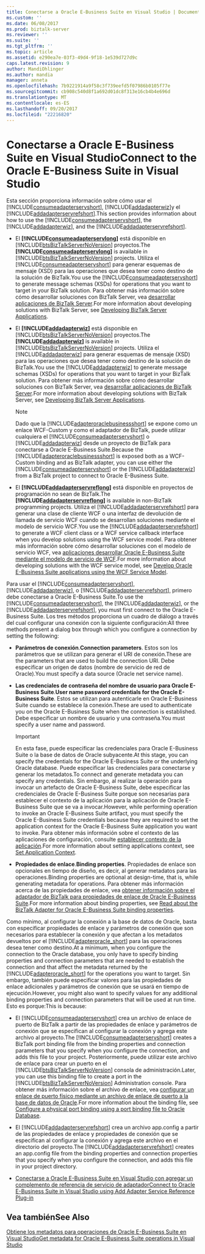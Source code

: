 ```yaml
---
title: Conectarse a Oracle E-Business Suite en Visual Studio | Documentos de Microsoft
ms.custom: ''
ms.date: 06/08/2017
ms.prod: biztalk-server
ms.reviewer: ''
ms.suite: ''
ms.tgt_pltfrm: ''
ms.topic: article
ms.assetid: e290ea7e-03f3-49d4-9f18-1e539d727d9c
caps.latest.revision: 9
author: MandiOhlinger
ms.author: mandia
manager: anneta
ms.openlocfilehash: 7b9221914a9f58c3f739eefd5f07986b0105f77e
ms.sourcegitcommit: cb908c540d8f1a692d01dc8f313e16cb4b4e696d
ms.translationtype: MT
ms.contentlocale: es-ES
ms.lasthandoff: 09/20/2017
ms.locfileid: "22216820"
---
```

# <a name="connect-to-the-oracle-e-business-suite-in-visual-studio"></a><span data-ttu-id="ad6e4-102">Conectarse a Oracle E-Business Suite en Visual Studio</span><span class="sxs-lookup"><span data-stu-id="ad6e4-102">Connect to the Oracle E-Business Suite in Visual Studio</span></span>
<span data-ttu-id="ad6e4-103">Esta sección proporciona información sobre cómo usar el [!INCLUDE[consumeadapterservshort](../../includes/consumeadapterservshort-md.md)], [!INCLUDE[addadapterwiz](../../includes/addadapterwiz-md.md)]y el [!INCLUDE[addadapterservrefshort](../../includes/addadapterservrefshort-md.md)].</span><span class="sxs-lookup"><span data-stu-id="ad6e4-103">This section provides information about how to use the [!INCLUDE[consumeadapterservshort](../../includes/consumeadapterservshort-md.md)], the [!INCLUDE[addadapterwiz](../../includes/addadapterwiz-md.md)], and the [!INCLUDE[addadapterservrefshort](../../includes/addadapterservrefshort-md.md)].</span></span>  
  
-   <span data-ttu-id="ad6e4-104">El  **[!INCLUDE[consumeadapterservlong](../../includes/consumeadapterservlong-md.md)]**  está disponible en [!INCLUDE[btsBizTalkServerNoVersion](../../includes/btsbiztalkservernoversion-md.md)] proyectos.</span><span class="sxs-lookup"><span data-stu-id="ad6e4-104">The **[!INCLUDE[consumeadapterservlong](../../includes/consumeadapterservlong-md.md)]** is available in [!INCLUDE[btsBizTalkServerNoVersion](../../includes/btsbiztalkservernoversion-md.md)] projects.</span></span> <span data-ttu-id="ad6e4-105">Utiliza el [!INCLUDE[consumeadapterservshort](../../includes/consumeadapterservshort-md.md)] para generar esquemas de mensaje (XSD) para las operaciones que desea tener como destino de la solución de BizTalk.</span><span class="sxs-lookup"><span data-stu-id="ad6e4-105">You use the [!INCLUDE[consumeadapterservshort](../../includes/consumeadapterservshort-md.md)] to generate message schemas (XSDs) for operations that you want to target in your BizTalk solution.</span></span> <span data-ttu-id="ad6e4-106">Para obtener más información sobre cómo desarrollar soluciones con BizTalk Server, vea [desarrollar aplicaciones de BizTalk Server](../../core/developing-biztalk-server-applications.md).</span><span class="sxs-lookup"><span data-stu-id="ad6e4-106">For more information about developing solutions with BizTalk Server, see [Developing BizTalk Server Applications](../../core/developing-biztalk-server-applications.md).</span></span>  
  
-   <span data-ttu-id="ad6e4-107">El  **[!INCLUDE[addadapterwiz](../../includes/addadapterwiz-md.md)]**  está disponible en [!INCLUDE[btsBizTalkServerNoVersion](../../includes/btsbiztalkservernoversion-md.md)] proyectos.</span><span class="sxs-lookup"><span data-stu-id="ad6e4-107">The **[!INCLUDE[addadapterwiz](../../includes/addadapterwiz-md.md)]** is available in [!INCLUDE[btsBizTalkServerNoVersion](../../includes/btsbiztalkservernoversion-md.md)] projects.</span></span> <span data-ttu-id="ad6e4-108">Utiliza el [!INCLUDE[addadapterwiz](../../includes/addadapterwiz-md.md)] para generar esquemas de mensaje (XSD) para las operaciones que desea tener como destino de la solución de BizTalk.</span><span class="sxs-lookup"><span data-stu-id="ad6e4-108">You use the [!INCLUDE[addadapterwiz](../../includes/addadapterwiz-md.md)] to generate message schemas (XSDs) for operations that you want to target in your BizTalk solution.</span></span> <span data-ttu-id="ad6e4-109">Para obtener más información sobre cómo desarrollar soluciones con BizTalk Server, vea [desarrollar aplicaciones de BizTalk Server](../../core/developing-biztalk-server-applications.md).</span><span class="sxs-lookup"><span data-stu-id="ad6e4-109">For more information about developing solutions with BizTalk Server, see [Developing BizTalk Server Applications](../../core/developing-biztalk-server-applications.md).</span></span>  
  
    > [!NOTE]
    >  <span data-ttu-id="ad6e4-110">Dado que la [!INCLUDE[adapteroraclebusinessshort](../../includes/adapteroraclebusinessshort-md.md)] se expone como un enlace WCF-Custom y como el adaptador de BizTalk, puede utilizar cualquiera el [!INCLUDE[consumeadapterservshort](../../includes/consumeadapterservshort-md.md)] o [!INCLUDE[addadapterwiz](../../includes/addadapterwiz-md.md)] desde un proyecto de BizTalk para conectarse a Oracle E-Business Suite.</span><span class="sxs-lookup"><span data-stu-id="ad6e4-110">Because the [!INCLUDE[adapteroraclebusinessshort](../../includes/adapteroraclebusinessshort-md.md)] is exposed both as a WCF-Custom binding and as BizTalk adapter, you can use either the [!INCLUDE[consumeadapterservshort](../../includes/consumeadapterservshort-md.md)] or the [!INCLUDE[addadapterwiz](../../includes/addadapterwiz-md.md)] from a BizTalk project to connect to Oracle E-Business Suite.</span></span>  
  
-   <span data-ttu-id="ad6e4-111">El  **[!INCLUDE[addadapterservreflong](../../includes/addadapterservreflong-md.md)]**  está disponible en proyectos de programación no sean de BizTalk.</span><span class="sxs-lookup"><span data-stu-id="ad6e4-111">The **[!INCLUDE[addadapterservreflong](../../includes/addadapterservreflong-md.md)]** is available in non-BizTalk programming projects.</span></span> <span data-ttu-id="ad6e4-112">Utiliza el [!INCLUDE[addadapterservrefshort](../../includes/addadapterservrefshort-md.md)] para generar una clase de cliente WCF o una interfaz de devolución de llamada de servicio WCF cuando se desarrollan soluciones mediante el modelo de servicio WCF.</span><span class="sxs-lookup"><span data-stu-id="ad6e4-112">You use the [!INCLUDE[addadapterservrefshort](../../includes/addadapterservrefshort-md.md)] to generate a WCF client class or a WCF service callback interface when you develop solutions using the WCF service model.</span></span> <span data-ttu-id="ad6e4-113">Para obtener más información sobre cómo desarrollar soluciones con el modelo de servicio WCF, vea [aplicaciones desarrollar Oracle E-Business Suite mediante el modelo de servicio de WCF](../../adapters-and-accelerators/adapter-oracle-ebs/develop-oracle-e-business-suite-applications-using-the-wcf-service-model.md).</span><span class="sxs-lookup"><span data-stu-id="ad6e4-113">For more information about developing solutions with the WCF service model, see [Develop Oracle E-Business Suite applications using the WCF Service Model](../../adapters-and-accelerators/adapter-oracle-ebs/develop-oracle-e-business-suite-applications-using-the-wcf-service-model.md).</span></span>  
  
 <span data-ttu-id="ad6e4-114">Para usar el [!INCLUDE[consumeadapterservshort](../../includes/consumeadapterservshort-md.md)], [!INCLUDE[addadapterwiz](../../includes/addadapterwiz-md.md)], o [!INCLUDE[addadapterservrefshort](../../includes/addadapterservrefshort-md.md)], primero debe conectarse a Oracle E-Business Suite.</span><span class="sxs-lookup"><span data-stu-id="ad6e4-114">To use the [!INCLUDE[consumeadapterservshort](../../includes/consumeadapterservshort-md.md)], the [!INCLUDE[addadapterwiz](../../includes/addadapterwiz-md.md)], or the [!INCLUDE[addadapterservrefshort](../../includes/addadapterservrefshort-md.md)], you must first connect to the Oracle E-Business Suite.</span></span> <span data-ttu-id="ad6e4-115">Los tres métodos proporciona un cuadro de diálogo a través del cual configurar una conexión con la siguiente configuración:</span><span class="sxs-lookup"><span data-stu-id="ad6e4-115">All three methods present a dialog box through which you configure a connection by setting the following:</span></span>  
  
-   <span data-ttu-id="ad6e4-116">**Parámetros de conexión**.</span><span class="sxs-lookup"><span data-stu-id="ad6e4-116">**Connection parameters**.</span></span> <span data-ttu-id="ad6e4-117">Estos son los parámetros que se utilizan para generar el URI de conexión.</span><span class="sxs-lookup"><span data-stu-id="ad6e4-117">These are the parameters that are used to build the connection URI.</span></span> <span data-ttu-id="ad6e4-118">Debe especificar un origen de datos (nombre de servicio de red de Oracle).</span><span class="sxs-lookup"><span data-stu-id="ad6e4-118">You must specify a data source (Oracle net service name).</span></span>  
  
-   <span data-ttu-id="ad6e4-119">**Las credenciales de contraseña del nombre de usuario para Oracle E-Business Suite**.</span><span class="sxs-lookup"><span data-stu-id="ad6e4-119">**User name password credentials for the Oracle E-Business Suite**.</span></span> <span data-ttu-id="ad6e4-120">Estos se utilizan para autenticarle en Oracle E-Business Suite cuando se establece la conexión.</span><span class="sxs-lookup"><span data-stu-id="ad6e4-120">These are used to authenticate you on the Oracle E-Business Suite when the connection is established.</span></span> <span data-ttu-id="ad6e4-121">Debe especificar un nombre de usuario y una contraseña.</span><span class="sxs-lookup"><span data-stu-id="ad6e4-121">You must specify a user name and password.</span></span>  
  
    > [!IMPORTANT]
    >  <span data-ttu-id="ad6e4-122">En esta fase, puede especificar las credenciales para Oracle E-Business Suite o la base de datos de Oracle subyacente.</span><span class="sxs-lookup"><span data-stu-id="ad6e4-122">At this stage, you can specify the credentials for the Oracle E-Business Suite or the underlying Oracle database.</span></span> <span data-ttu-id="ad6e4-123">Puede especificar las credenciales para conectarse y generar los metadatos.</span><span class="sxs-lookup"><span data-stu-id="ad6e4-123">To connect and generate metadata you can specify any credentials.</span></span> <span data-ttu-id="ad6e4-124">Sin embargo, al realizar la operación para invocar un artefacto de Oracle E-Business Suite, debe especificar las credenciales de Oracle E-Business Suite porque son necesarias para establecer el contexto de la aplicación para la aplicación de Oracle E-Business Suite que se va a invocar.</span><span class="sxs-lookup"><span data-stu-id="ad6e4-124">However, while performing operation to invoke an Oracle E-Business Suite artifact, you must specify the Oracle E-Business Suite credentials because they are required to set the application context for the Oracle E-Business Suite application you want to invoke.</span></span> <span data-ttu-id="ad6e4-125">Para obtener más información sobre el contexto de las aplicaciones de configuración, consulte [establecer contexto de la aplicación](../../adapters-and-accelerators/adapter-oracle-ebs/set-application-context.md).</span><span class="sxs-lookup"><span data-stu-id="ad6e4-125">For more information about setting applications context, see [Set Application Context](../../adapters-and-accelerators/adapter-oracle-ebs/set-application-context.md).</span></span>  
  
-   <span data-ttu-id="ad6e4-126">**Propiedades de enlace**.</span><span class="sxs-lookup"><span data-stu-id="ad6e4-126">**Binding properties**.</span></span> <span data-ttu-id="ad6e4-127">Propiedades de enlace son opcionales en tiempo de diseño, es decir, al generar metadatos para las operaciones.</span><span class="sxs-lookup"><span data-stu-id="ad6e4-127">Binding properties are optional at design-time, that is, while generating metadata for operations.</span></span> <span data-ttu-id="ad6e4-128">Para obtener más información acerca de las propiedades de enlace, vea [obtener información sobre el adaptador de BizTalk para propiedades de enlace de Oracle E-Business Suite](../../adapters-and-accelerators/adapter-oracle-ebs/read-about-the-biztalk-adapter-for-oracle-e-business-suite-binding-properties.md).</span><span class="sxs-lookup"><span data-stu-id="ad6e4-128">For more information about binding properties, see [Read about the BizTalk Adapter for Oracle E-Business Suite binding properties](../../adapters-and-accelerators/adapter-oracle-ebs/read-about-the-biztalk-adapter-for-oracle-e-business-suite-binding-properties.md).</span></span>  
  
 <span data-ttu-id="ad6e4-129">Como mínimo, al configurar la conexión a la base de datos de Oracle, basta con especificar propiedades de enlace y parámetros de conexión que son necesarios para establecer la conexión y que afectan a los metadatos devueltos por el [!INCLUDE[adapteroracle_short](../../includes/adapteroracle-short-md.md)] para las operaciones desea tener como destino.</span><span class="sxs-lookup"><span data-stu-id="ad6e4-129">At a minimum, when you configure the connection to the Oracle database, you only have to specify binding properties and connection parameters that are needed to establish the connection and that affect the metadata returned by the [!INCLUDE[adapteroracle_short](../../includes/adapteroracle-short-md.md)] for the operations you want to target.</span></span> <span data-ttu-id="ad6e4-130">Sin embargo, también puede especificar valores para las propiedades de enlace adicionales y parámetros de conexión que se usará en tiempo de ejecución.</span><span class="sxs-lookup"><span data-stu-id="ad6e4-130">However, you might also want to specify values for any additional binding properties and connection parameters that will be used at run time.</span></span> <span data-ttu-id="ad6e4-131">Esto es porque:</span><span class="sxs-lookup"><span data-stu-id="ad6e4-131">This is because:</span></span>  
  
-   <span data-ttu-id="ad6e4-132">El [!INCLUDE[consumeadapterservshort](../../includes/consumeadapterservshort-md.md)] crea un archivo de enlace de puerto de BizTalk a partir de las propiedades de enlace y parámetros de conexión que se especifican al configurar la conexión y agrega este archivo al proyecto.</span><span class="sxs-lookup"><span data-stu-id="ad6e4-132">The [!INCLUDE[consumeadapterservshort](../../includes/consumeadapterservshort-md.md)] creates a BizTalk port binding file from the binding properties and connection parameters that you specify when you configure the connection, and adds this file to your project.</span></span> <span data-ttu-id="ad6e4-133">Posteriormente, puede utilizar este archivo de enlace para crear un puerto en el [!INCLUDE[btsBizTalkServerNoVersion](../../includes/btsbiztalkservernoversion-md.md)] consola de administración.</span><span class="sxs-lookup"><span data-stu-id="ad6e4-133">Later, you can use this binding file to create a port in the [!INCLUDE[btsBizTalkServerNoVersion](../../includes/btsbiztalkservernoversion-md.md)] Administration console.</span></span> <span data-ttu-id="ad6e4-134">Para obtener más información sobre el archivo de enlace, vea [configurar un enlace de puerto físico mediante un archivo de enlace de puerto a la base de datos de Oracle](../../adapters-and-accelerators/adapter-oracle-database/configure-a-physical-port-binding-using-a-port-binding-file-to-oracle-database.md).</span><span class="sxs-lookup"><span data-stu-id="ad6e4-134">For more information about the binding file, see [Configure a physical port binding using a port binding file to Oracle Database](../../adapters-and-accelerators/adapter-oracle-database/configure-a-physical-port-binding-using-a-port-binding-file-to-oracle-database.md).</span></span>  
  
-   <span data-ttu-id="ad6e4-135">El [!INCLUDE[addadapterservrefshort](../../includes/addadapterservrefshort-md.md)] crea un archivo app.config a partir de las propiedades de enlace y propiedades de conexión que se especifican al configurar la conexión y agrega este archivo en el directorio del proyecto.</span><span class="sxs-lookup"><span data-stu-id="ad6e4-135">The [!INCLUDE[addadapterservrefshort](../../includes/addadapterservrefshort-md.md)] creates an app.config file from the binding properties and connection properties that you specify when you configure the connection, and adds this file in your project directory.</span></span>  
  

-   [<span data-ttu-id="ad6e4-136">Conectarse a Oracle E-Business Suite en Visual Studio con agregar un complemento de referencia de servicio de adaptador</span><span class="sxs-lookup"><span data-stu-id="ad6e4-136">Connect to Oracle E-Business Suite in Visual Studio using Add Adapter Service Reference Plug-in</span></span>](../../adapters-and-accelerators/adapter-oracle-ebs/connect-to-oracle-ebs-in-visual-studio-using-add-adapter-service-reference.md)  
  
## <a name="see-also"></a><span data-ttu-id="ad6e4-137">Vea también</span><span class="sxs-lookup"><span data-stu-id="ad6e4-137">See Also</span></span>  
 [<span data-ttu-id="ad6e4-138">Obtiene los metadatos para operaciones de Oracle E-Business Suite en Visual Studio</span><span class="sxs-lookup"><span data-stu-id="ad6e4-138">Get metadata for Oracle E-Business Suite operations in Visual Studio</span></span>](../../adapters-and-accelerators/adapter-oracle-ebs/get-metadata-for-oracle-e-business-suite-operations-in-visual-studio.md)